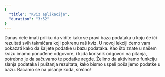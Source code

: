 ```yaml
---
{
  "title": "Kviz aplikacija",
  "duration": "3:52"
}
---
```


 Danas ćete imati priliku da vidite kako se pravi baza podataka u koju će ići rezultati svih takmičara koji pokrenu naš kviz. U novoj lekciji  ćemo vam pokazati kako da šaljete podatke u bazu podataka. Kao što znate u našem kvizu imamo ponuđene odgovore, i kada korisnik odgovori na pitanja, potrebno je da sačuvamo te podatke negde. Želimo da aktiviramo funkciju slanja podataka i puštanja rezultata, kako bismo uspeli pošaljemo podatke u bazu. Bacamo se na pisanje koda, srećno!




